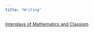 ```yaml
---
title: "Writing"
---
```


[Interplays of Mathematics and Classism](notes/Interplays%20of%20Mathematics%20and%20Classism.md)